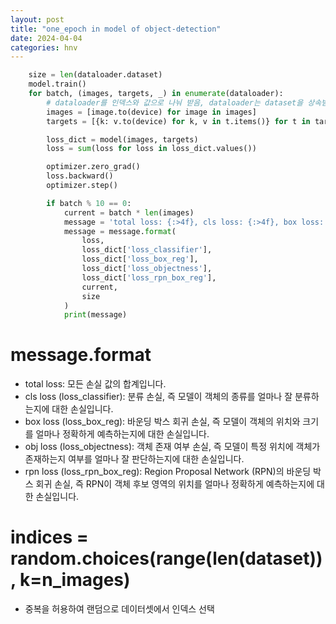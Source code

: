 ```yaml
---
layout: post
title: "one_epoch in model of object-detection"
date: 2024-04-04
categories: hnv
---
```

```python
    size = len(dataloader.dataset)
    model.train()
    for batch, (images, targets, _) in enumerate(dataloader):  
        # dataloader를 인덱스와 값으로 나눠 받음, dataloader는 dataset을 상속받으면 자동으로 데이터를 받아서 미니배치를 자동으로 로딩하고 선택적으로 데이터를 섞서어 네트워크에 공급
        images = [image.to(device) for image in images]
        targets = [{k: v.to(device) for k, v in t.items()} for t in targets]

        loss_dict = model(images, targets)
        loss = sum(loss for loss in loss_dict.values())

        optimizer.zero_grad()
        loss.backward()
        optimizer.step()

        if batch % 10 == 0:
            current = batch * len(images)
            message = 'total loss: {:>4f}, cls loss: {:>4f}, box loss: {:>4f}, obj loss: {:>4f}, rpn loss: {:>4f}  [{:>5d}/{:>5d}]'
            message = message.format(
                loss,
                loss_dict['loss_classifier'],
                loss_dict['loss_box_reg'],
                loss_dict['loss_objectness'],
                loss_dict['loss_rpn_box_reg'],
                current,
                size
            )
            print(message)
```
# message.format
- total loss: 모든 손실 값의 합계입니다.
- cls loss (loss_classifier): 분류 손실, 즉 모델이 객체의 종류를 얼마나 잘 분류하는지에 대한 손실입니다.
- box loss (loss_box_reg): 바운딩 박스 회귀 손실, 즉 모델이 객체의 위치와 크기를 얼마나 정확하게 예측하는지에 대한 손실입니다.
- obj loss (loss_objectness): 객체 존재 여부 손실, 즉 모델이 특정 위치에 객체가 존재하는지 여부를 얼마나 잘 판단하는지에 대한 손실입니다.
- rpn loss (loss_rpn_box_reg): Region Proposal Network (RPN)의 바운딩 박스 회귀 손실, 즉 RPN이 객체 후보 영역의 위치를 얼마나 정확하게 예측하는지에 대한 손실입니다.

# indices = random.choices(range(len(dataset)), k=n_images)
- 중복을 허용하여 랜덤으로 데이터셋에서 인덱스 선택

